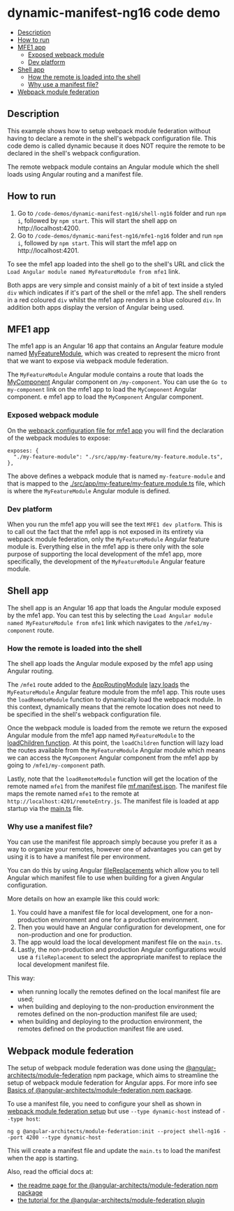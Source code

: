 # dynamic-manifest-ng16 code demo

- [Description](#description)
- [How to run](#how-to-run)
- [MFE1 app](#mfe1-app)
  - [Exposed webpack module](#exposed-webpack-module)
  - [Dev platform](#dev-platform)
- [Shell app](#shell-app)
  - [How the remote is loaded into the shell](#how-the-remote-is-loaded-into-the-shell)
  - [Why use a manifest file?](#why-use-a-manifest-file)
- [Webpack module federation](#webpack-module-federation)

## Description

This example shows how to setup webpack module federation without having to declare a remote in the shell's webpack configuration file. This code demo is called dynamic because it does NOT require the remote to be declared in the shell's webpack configuration. 

The remote webpack module contains an Angular module which the shell loads using Angular routing and a manifest file.

## How to run

1) Go to `/code-demos/dynamic-manifest-ng16/shell-ng16` folder and run `npm i`, followed by `npm start`. This will start the shell app on http://localhost:4200.
2) Go to `/code-demos/dynamic-manifest-ng16/mfe1-ng16` folder and run `npm i`, followed by `npm start`. This will start the mfe1 app on http://localhost:4201.

To see the mfe1 app loaded into the shell go to the shell's URL and click the `Load Angular module named MyFeatureModule from mfe1` link.

Both apps are very simple and consist mainly of a bit of text inside a styled `div` which indicates if it's part of the shell or the mfe1 app. The shell renders in a red coloured `div` whilst the mfe1 app renders in a blue coloured `div`. In addition both apps display the version of Angular being used.

## MFE1 app

The mfe1 app is an Angular 16 app that contains an Angular feature module named [MyFeatureModule](/code-demos/dynamic-manifest-ng16/mfe1-ng16/src/app/my-feature/my-feature.module.ts), which was created to represent the micro front that we want to expose via webpack module federation.

The `MyFeatureModule` Angular module contains a route that loads the [MyComponent](/code-demos/dynamic-manifest-ng16/mfe1-ng16/src/app/my-feature/my-component/my-component.component.ts) Angular component on `/my-component`. You can use the `Go to my-component` link on the mfe1 app to load the `MyComponent` Angular component.
e mfe1 app to load the `MyComponent` Angular component.

### Exposed webpack module

On the [webpack configuration file for mfe1 app](./mfe1-ng16/webpack.config.js) you will find the declaration of the webpack modules to expose:

```
exposes: {
  "./my-feature-module": "./src/app/my-feature/my-feature.module.ts",
},
```

The above defines a webpack module that is named `my-feature-module` and that is mapped to the [./src/app/my-feature/my-feature.module.ts](/code-demos/dynamic-manifest-ng16/mfe1-ng16/src/app/my-feature/my-feature.module.ts) file, which is where the `MyFeatureModule` Angular module is defined. 

### Dev platform

When you run the mfe1 app you will see the text `MFE1 dev platform`. This is to call out the fact that the mfe1 app is not exposed in its entirety via webpack module federation, only the `MyFeatureModule` Angular feature module is. Everything else in the mfe1 app is there only with the sole purpose of supporting the local development of the mfe1 app, more specifically, the development of the `MyFeatureModule` Angular feature module.

## Shell app

The shell app is an Angular 16 app that loads the Angular module exposed by the mfe1 app. You can test this by selecting the `Load Angular module named MyFeatureModule from mfe1` link which navigates to the `/mfe1/my-component` route.

### How the remote is loaded into the shell

The shell app loads the Angular module exposed by the mfe1 app using Angular routing.

The `/mfe1` route added to the [AppRoutingModule](/code-demos/dynamic-manifest-ng16/shell-ng16/src/app/app-routing.module.ts) [lazy loads](https://angular.io/guide/lazy-loading-ngmodules) the `MyFeatureModule` Angular feature module from the mfe1 app. This route uses the `loadRemoteModule` function to dynamically load the webpack module. In this context, dynamically means that the remote location does not need to be specified in the shell's webpack configuration file.

Once the webpack module is loaded from the remote we return the exposed Angular module from the mfe1 app named `MyFeatureModule` to the [loadChildren function](https://angular.io/api/router/LoadChildren). At this point, the `loadChildren` function will lazy load the routes available from the `MyFeatureModule` Angular module which means we can access the `MyComponent` Angular component from the mfe1 app by going to `/mfe1/my-component` path.

Lastly, note that the `loadRemoteModule` function will get the location of the remote named `mfe1` from the manifest file [mf.manifest.json](/code-demos/dynamic-manifest-ng16/shell-ng16/src/assets/mf.manifest.json). The manifest file maps the remote named `mfe1` to the remote at `http://localhost:4201/remoteEntry.js`. The manifest file is loaded at app startup via the [main.ts](/code-demos/dynamic-manifest-ng16/shell-ng16/src/main.ts) file. 

### Why use a manifest file?

You can use the manifest file approach simply because you prefer it as a way to organize your remotes, however one of advantages you can get by using it is to have a manifest file per environment. 

You can do this by using Angular [fileReplacements](https://angular.io/guide/build#configure-target-specific-file-replacements) which allow you to tell Angular which manifest file to use when building for a given Angular configuration.

More details on how an example like this could work:
1) You could have a manifest file for local development, one for a non-production environment and one for a production environment.
2) Then you would have an Angular configuration for development, one for non-production and one for production.
3) The app would load the local development manifest file on the `main.ts`.
4) Lastly, the non-production and production Angular configurations would use a `fileReplacement` to select the appropriate manifest to replace the local development manifest file.

This way:
- when running locally the remotes defined on the local manifest file are used;
- when building and deploying to the non-production environment the remotes defined on the non-production manifest file are used;
- when building and deploying to the production environment, the remotes defined on the production manifest file are used.

## Webpack module federation

The setup of webpack module federation was done using the [@angular-architects/module-federation](https://www.npmjs.com/package/@angular-architects/module-federation) npm package, which aims to streamline the setup of webpack module federation for Angular apps. For more info see [Basics of @angular-architects/module-federation npm package](/docs/basics-angular-architects.md).

To use a manifest file, you need to configure your shell as shown in [webpack module federation setup](/docs/basics-angular-architects.md#webpack-module-federation-setup) but use `--type dynamic-host` instead of `--type host`:

```
ng g @angular-architects/module-federation:init --project shell-ng16 --port 4200 --type dynamic-host
```

This will create a manifest file and update the `main.ts` to load the manifest when the app is starting.

Also, read the official docs at:
- [the readme page for the @angular-architects/module-federation npm package](https://www.npmjs.com/package/@angular-architects/module-federation?activeTab=readme)
- [the tutorial for the @angular-architects/module-federation plugin](https://github.com/angular-architects/module-federation-plugin/blob/main/libs/mf/tutorial/tutorial.md)


